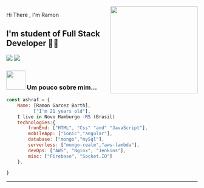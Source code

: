<img align='right' src="https://media.giphy.com/media/M9gbBd9nbDrOTu1Mqx/giphy.gif" width="230">

Hi There , I'm Ramon 
## I'm student of Full Stack Developer 👨‍💻

[![](https://img.shields.io/badge/LinkedIn-ashrafkm-blue)](https://www.linkedin.com/in/ramon-barth-73a6301a2/)
[![](https://img.shields.io/badge/Gmail-ashrafkm010%40gmail.com-red)](ramongarcezbarth@gmail.com)


### <img src="https://media.giphy.com/media/VgCDAzcKvsR6OM0uWg/giphy.gif" width="50"> Um pouco sobre mim...  

```javascript
const ashraf = {
    Name: [Ramon Garcez Barth],
          ["I'm 21 years old"],
    I live in Novo Hamburgo -RS (Brasil)
    technologies:{
        fronEnd: ["HTML", "Css" "and" "JavaScript"],
        mobileApp: ["ionic","angular"],
        database: ["mongo","mySql"],
        serverless: ["mongo-realm","aws-lambda"],
        devOps: ["AWS", "Nginx", "Jenkins"],
        misc: ["Firebase", "Socket.IO"]
    },
   
}
```

---
